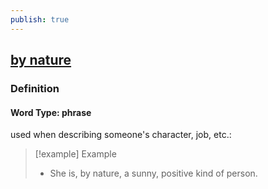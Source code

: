```yaml
---
publish: true
---
```


## [by nature](https://dictionary.cambridge.org/dictionary/english/by-nature)

### Definition
#### Word Type: phrase
used when describing someone's character, job, etc.:

>[!example] Example
> - She is, by nature, a sunny, positive kind of person.
